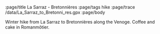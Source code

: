 :page/title La Sarraz - Bretonnières
:page/tags hike
:page/trace /data/La_Sarraz_to_Bretonni_res.gpx
:page/body

Winter hike from La Sarraz to Bretonnières along the Venoge. Coffee and cake in
Romanmôtier.
